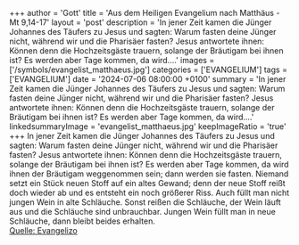 +++
author = 'Gott'
title = 'Aus dem Heiligen Evangelium nach Matthäus - Mt 9,14-17'
layout = 'post'
description = 'In jener Zeit kamen die Jünger Johannes des Täufers zu Jesus und sagten: Warum fasten deine Jünger nicht, während wir und die Pharisäer fasten? Jesus antwortete ihnen: Können denn die Hochzeitsgäste trauern, solange der Bräutigam bei ihnen ist? Es werden aber Tage kommen, da wird....'
images = ['/symbols/evangelist_matthaeus.jpg']
categories = ['EVANGELIUM']
tags = ['EVANGELIUM']
date = '2024-07-06 08:00:00 +0100'
summary = 'In jener Zeit kamen die Jünger Johannes des Täufers zu Jesus und sagten: Warum fasten deine Jünger nicht, während wir und die Pharisäer fasten? Jesus antwortete ihnen: Können denn die Hochzeitsgäste trauern, solange der Bräutigam bei ihnen ist? Es werden aber Tage kommen, da wird....'
linkedsummaryImage = 'evangelist_matthaeus.jpg'
keepImageRatio = 'true'
+++
In jener Zeit kamen die Jünger Johannes des Täufers zu Jesus und sagten: Warum fasten deine Jünger nicht, während wir und die Pharisäer fasten?
Jesus antwortete ihnen: Können denn die Hochzeitsgäste trauern, solange der Bräutigam bei ihnen ist? Es werden aber Tage kommen, da wird ihnen der Bräutigam weggenommen sein; dann werden sie fasten.<!--more-->
Niemand setzt ein Stück neuen Stoff auf ein altes Gewand; denn der neue Stoff reißt doch wieder ab und es entsteht ein noch größerer Riss.
Auch füllt man nicht jungen Wein in alte Schläuche. Sonst reißen die Schläuche, der Wein läuft aus und die Schläuche sind unbrauchbar. Jungen Wein füllt man in neue Schläuche, dann bleibt beides erhalten.<br> [Quelle: Evangelizo](https://evangeliumtagfuertag.org/DE/gospel)